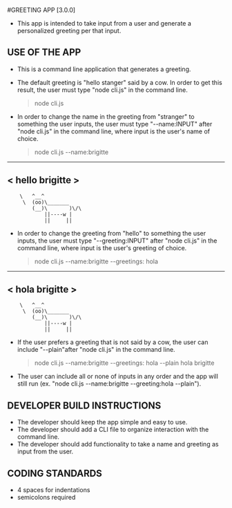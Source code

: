 #GREETING APP [3.0.0]
- This app is intended to take input from a user and generate a personalized greeting per that input.

## USE OF THE APP
- This is a command line application that generates a greeting.

- The default greeting is "hello stanger" said by a cow. In order to get this result, the user must type "node cli.js" in the command line.
    > node cli.js

- In order to change the name in the greeting from "stranger" to something the user inputs, the user must type "--name:INPUT" after "node cli.js" in the command line, where input is the user's name of choice.
    > node cli.js --name:brigitte
 ________________
< hello brigitte >
 ----------------
        \   ^__^
         \  (oo)\_______
            (__)\       )\/\
                ||----w |
                ||     ||

- In order to change the greeting from "hello" to something the user inputs, the user must type "--greeting:INPUT" after "node cli.js" in the command line, where input is the user's greeting of choice.
    > node cli.js --name:brigitte --greetings: hola
 ________________
< hola brigitte >
 ----------------
        \   ^__^
         \  (oo)\_______
            (__)\       )\/\
                ||----w |
                ||     ||

- If the user prefers a greeting that is not said by a cow, the user can include "--plain"after "node cli.js" in the command line.
    > node cli.js --name:brigitte --greetings: hola --plain
hola brigitte

- The user can include all or none of inputs in any order and the app will still run (ex. "node cli.js --name:brigitte --greeting:hola --plain").


## DEVELOPER BUILD INSTRUCTIONS
- The developer should keep the app simple and easy to use.
- The developer should add a CLI file to organize interaction with the command line. 
- The developer should add functionality to take a name and greeting as input from the user.

## CODING STANDARDS
- 4 spaces for indentations
- semicolons required